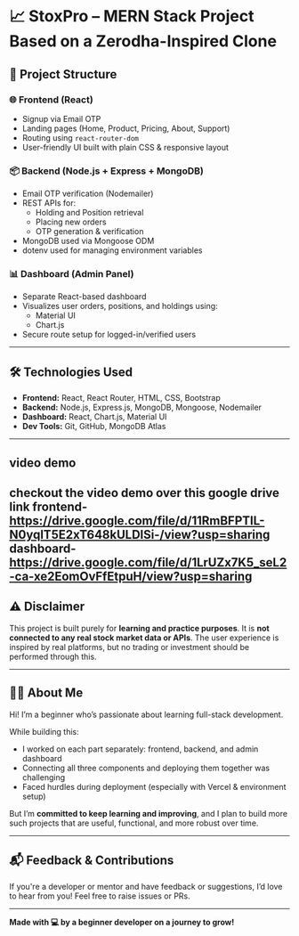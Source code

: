 # 📈 StoxPro – MERN Stack Project Based on a Zerodha-Inspired Clone
## 🚀 Project Structure

### 🌐 Frontend (React)
- Signup via Email OTP
- Landing pages (Home, Product, Pricing, About, Support)
- Routing using `react-router-dom`
- User-friendly UI built with plain CSS & responsive layout

### 📦 Backend (Node.js + Express + MongoDB)
- Email OTP verification (Nodemailer)
- REST APIs for:
  - Holding and Position retrieval
  - Placing new orders
  - OTP generation & verification
- MongoDB used via Mongoose ODM
- dotenv used for managing environment variables

### 📊 Dashboard (Admin Panel)
- Separate React-based dashboard
- Visualizes user orders, positions, and holdings using:
  - Material UI
  - Chart.js
- Secure route setup for logged-in/verified users

---

## 🛠 Technologies Used

- **Frontend:** React, React Router, HTML, CSS, Bootstrap 
- **Backend:** Node.js, Express.js, MongoDB, Mongoose, Nodemailer
- **Dashboard:** React, Chart.js, Material UI
- **Dev Tools:** Git, GitHub, MongoDB Atlas

---
## video demo 
checkout the video demo over this google drive link 
frontend-https://drive.google.com/file/d/11RmBFPTIL-N0yqlT5E2xT648kULDlSi-/view?usp=sharing
dashboard-https://drive.google.com/file/d/1LrUZx7K5_seL2-ca-xe2EomOvFfEtpuH/view?usp=sharing
------

## ⚠️ Disclaimer

This project is built purely for **learning and practice purposes**. It is **not connected to any real stock market data or APIs**. The user experience is inspired by real platforms, but no trading or investment should be performed through this.

---

## 🙋‍♀️ About Me

Hi! I’m a beginner who’s passionate about learning full-stack development. 

While building this:

- I worked on each part separately: frontend, backend, and admin dashboard
- Connecting all three components and deploying them together was challenging
- Faced hurdles during deployment (especially with Vercel & environment setup)

But I’m **committed to keep learning and improving**, and I plan to build more such projects that are useful, functional, and more robust over time.

---

## 📬 Feedback & Contributions

If you're a developer or mentor and have feedback or suggestions, I’d love to hear from you! Feel free to raise issues or PRs.

---

**Made with 💻 by a beginner developer on a journey to grow!**

